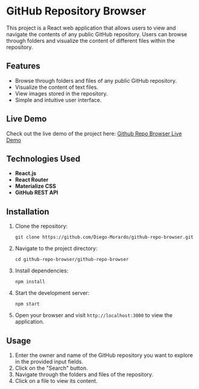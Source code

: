 # GitHub Repository Browser

This project is a React web application that allows users to view and navigate the contents of any public GitHub repository. Users can browse through folders and visualize the content of different files within the repository.

## Features

- Browse through folders and files of any public GitHub repository.
- Visualize the content of text files.
- View images stored in the repository.
- Simple and intuitive user interface.

## Live Demo

Check out the live demo of the project here: [Github Repo Browser Live Demo](https://github-repo-browser-tau.vercel.app/)

## Technologies Used

- **React.js**
- **React Router**
- **Materialize CSS**
- **GitHub REST API**

## Installation

1. Clone the repository:

   ```
   git clone https://github.com/Diego-Morardo/github-repo-browser.git
   ```

2. Navigate to the project directory:

   ```
   cd github-repo-browser/github-repo-browser
   ```

3. Install dependencies:

   ```
   npm install
   ```

4. Start the development server:

   ```
   npm start
   ```

5. Open your browser and visit `http://localhost:3000` to view the application.

## Usage

1. Enter the owner and name of the GitHub repository you want to explore in the provided input fields.
2. Click on the "Search" button.
3. Navigate through the folders and files of the repository.
4. Click on a file to view its content.
